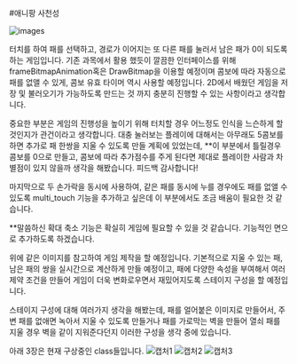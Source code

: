 #애니팡 사천성

![images](https://user-images.githubusercontent.com/43090453/80458727-33fe5280-896c-11ea-91b0-bda19bf2c8be.jpg)

터치를 하여 패를 선택하고, 경로가 이어지는 또 다른 패를 눌러서 남은 패가 0이 되도록 하는 게임입니다.
기존 과목에서 활용 했듯이 깔끔한 인터페이스를 위해 frameBitmapAnimation혹은 DrawBitmap을 이용할 예정이며
콤보에 따라 자동으로 패를 없앨 수 있게, 콤보 유효 타이머 역시 사용할 예정입니다.
2D에서 배웠던 게임을 저장 및 불러오기가 가능하도록 만드는 것 까지 충분히 진행할 수 있는 사항이라고 생각합니다.


중요한 부분은 게임의 진행성을 높이기 위해 터치할 경우 어느정도 인식을 느슨하게 할것인지가 관건이라고 생각합니다.
대충 눌러보는 플레이에 대해서는 아무래도 5콤보를 하면 추가로 패 한쌍을 지울 수 있도록 만들 계획에 있었는데,
**이 부분에서 틀릴경우 콤보를 0으로 만들고, 콤보에 따라 추가점수를 주게 된다면
제대로 플레이한 사람과 차별점이 있지 않을까 생각을 해봤습니다. 피드백 감사합니다!

마지막으로 두 손가락을 동시에 사용하여, 같은 패를 동시에 누를 경우에도 패를 없앨 수 있도록 multi_touch 기능을 추가하고 싶은데 이 부분에서도 조금 배움이 필요한 것 같습니다. 

**말씀하신 확대 축소 기능은 확실히 게임에 필요할 수 있을 것 같습니다. 기능적인 면으로 추가하도록 하겠습니다.
 
위에 같은 이미지를 참고하여 게임 제작을 할 예정입니다.
기본적으로 지울 수 있는 패, 남은 패의 쌍을 실시간으로 계산하게 만들 예정이고,
패에 다양한 속성을 부여해서 여러 제약 조건을 만들어 게임이 더욱 변화로우면서 재밌어지도록 스테이지 구성을 할 예정입니다.

스테이지 구성에 대해 여러가지 생각을 해봤는데, 
패를 얼어붙은 이미지로 만들어서, 주변 패를 없애면 녹아서 지울 수 있도록 만들거나
패를 가로막는 벽을 만들어 열쇠 패를 지울 경우 벽을 같이 지워준다던지 이러한 구성을 생각 중에 있습니다.

아래 3장은 현재 구상중인 class들입니다.
![캡처1](https://user-images.githubusercontent.com/43090453/80458734-36f94300-896c-11ea-84b1-c4d8afb3e7b7.JPG)
![캡처2](https://user-images.githubusercontent.com/43090453/80458741-395b9d00-896c-11ea-8857-0b7de80e0d60.JPG)
![캡처3](https://user-images.githubusercontent.com/43090453/80458744-3a8cca00-896c-11ea-8729-4f35663044dd.JPG)
